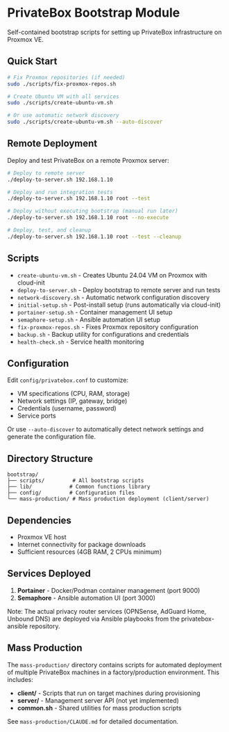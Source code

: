 # PrivateBox Bootstrap Module

Self-contained bootstrap scripts for setting up PrivateBox infrastructure on Proxmox VE.

## Quick Start

```bash
# Fix Proxmox repositories (if needed)
sudo ./scripts/fix-proxmox-repos.sh

# Create Ubuntu VM with all services
sudo ./scripts/create-ubuntu-vm.sh

# Or use automatic network discovery
sudo ./scripts/create-ubuntu-vm.sh --auto-discover
```

## Remote Deployment

Deploy and test PrivateBox on a remote Proxmox server:

```bash
# Deploy to remote server
./deploy-to-server.sh 192.168.1.10

# Deploy and run integration tests
./deploy-to-server.sh 192.168.1.10 root --test

# Deploy without executing bootstrap (manual run later)
./deploy-to-server.sh 192.168.1.10 root --no-execute

# Deploy, test, and cleanup
./deploy-to-server.sh 192.168.1.10 root --test --cleanup
```

## Scripts

- `create-ubuntu-vm.sh` - Creates Ubuntu 24.04 VM on Proxmox with cloud-init
- `deploy-to-server.sh` - Deploy bootstrap to remote server and run tests
- `network-discovery.sh` - Automatic network configuration discovery
- `initial-setup.sh` - Post-install setup (runs automatically via cloud-init)
- `portainer-setup.sh` - Container management UI setup
- `semaphore-setup.sh` - Ansible automation UI setup
- `fix-proxmox-repos.sh` - Fixes Proxmox repository configuration
- `backup.sh` - Backup utility for configurations and credentials
- `health-check.sh` - Service health monitoring

## Configuration

Edit `config/privatebox.conf` to customize:
- VM specifications (CPU, RAM, storage)
- Network settings (IP, gateway, bridge)
- Credentials (username, password)
- Service ports

Or use `--auto-discover` to automatically detect network settings and generate the configuration file.

## Directory Structure

```
bootstrap/
├── scripts/         # All bootstrap scripts
├── lib/            # Common functions library
├── config/         # Configuration files
└── mass-production/ # Mass production deployment (client/server)
```

## Dependencies

- Proxmox VE host
- Internet connectivity for package downloads
- Sufficient resources (4GB RAM, 2 CPUs minimum)

## Services Deployed

1. **Portainer** - Docker/Podman container management (port 9000)
2. **Semaphore** - Ansible automation UI (port 3000)

Note: The actual privacy router services (OPNSense, AdGuard Home, Unbound DNS) are deployed via Ansible playbooks from the privatebox-ansible repository.

## Mass Production

The `mass-production/` directory contains scripts for automated deployment of multiple PrivateBox machines in a factory/production environment. This includes:

- **client/** - Scripts that run on target machines during provisioning
- **server/** - Management server API (not yet implemented)
- **common.sh** - Shared utilities for mass production scripts

See `mass-production/CLAUDE.md` for detailed documentation.